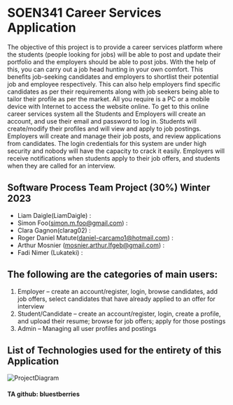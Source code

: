 # SOEN341 Career Services Application

The objective of this project is to provide a career services platform where the students
(people looking for jobs) will be able to post and update their portfolio and the employers
should be able to post jobs. With the help of this, you can carry out a job head hunting in your
own comfort. This benefits job-seeking candidates and employers to shortlist their potential job
and employee respectively. This can also help employers find specific candidates as per their
requirements along with job seekers being able to tailor their profile as per the market. All you
require is a PC or a mobile device with Internet to access the website online. To get to this online
career services system all the Students and Employers will create an account, and use their
email and password to log in. Students will create/modify their profiles and will view and apply
to job postings. Employers will create and manage their job posts, and review applications from
candidates. The login credentials for this system are under high security and nobody will have
the capacity to crack it easily. Employers will receive notifications when students apply to their
job offers, and students when they are called for an interview.

## Software Process Team Project (30%) Winter 2023

- Liam Daigle(LiamDaigle) : 
- Simon Foo(simon.m.foo@gmail.com) :
- Clara Gagnon(clarag02) :
- Roger Daniel Matute(daniel-carcamo1@hotmail.com) :
- Arthur Mosnier (mosnier.arthur.lfgeb@gmail.com) :
- Fadi Nimer (Lukateki) :

## The following are the categories of main users:
1. Employer – create an account/register, login, browse candidates, add job offers, select
candidates that have already applied to an offer for interview
2. Student/Candidate – create an account/register, login, create a profile, and upload their
resume; browse for job offers; apply for those postings
3. Admin – Managing all user profiles and postings

## List of Technologies used for the entirety of this Application
![ProjectDiagram](https://user-images.githubusercontent.com/30945652/215239820-46137d60-dc21-46c6-88ec-3b20c9f4fd63.png)

#### TA github: bluestberries

